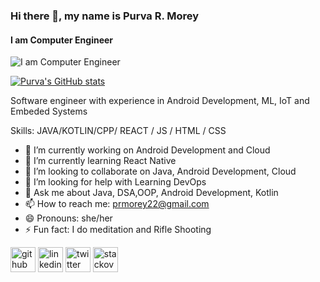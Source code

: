 ### Hi there 👋, my name is Purva R. Morey
#### I am Computer Engineer
![I am Computer Engineer](https://pbs.twimg.com/profile_banners/1609121383707181059/1696145308/1080x360)


  
[![Purva's GitHub stats](https://github-readme-stats.vercel.app/api?username=PMorey22)](https://github.com/anuraghazra/github-readme-stats)

Software engineer with experience in Android Development, ML,  IoT and Embeded Systems

Skills: JAVA/KOTLIN/CPP/ REACT / JS / HTML / CSS

- 🔭 I’m currently working on Android Development and Cloud
- 🌱 I’m currently learning React Native
- 👯 I’m looking to collaborate on Java, Android Development, Cloud
- 🤔 I’m looking for help with Learning DevOps
- 💬 Ask me about Java, DSA,OOP, Android Development, Kotlin
- 📫 How to reach me: prmorey22@gmail.com
- 😄 Pronouns: she/her
- ⚡ Fun fact: I do meditation and Rifle Shooting


[<img src='https://cdn.jsdelivr.net/npm/simple-icons@3.0.1/icons/github.svg' alt='github' height='40'>](https://github.com/https://github.com/PMorey22)  [<img src='https://cdn.jsdelivr.net/npm/simple-icons@3.0.1/icons/linkedin.svg' alt='linkedin' height='40'>](https://www.linkedin.com/in/https://twitter.com/purva_morey11/)  [<img src='https://cdn.jsdelivr.net/npm/simple-icons@3.0.1/icons/twitter.svg' alt='twitter' height='40'>](https://twitter.com/https://www.linkedin.com/in/purva-morey-91711a231/)  [<img src='https://cdn.jsdelivr.net/npm/simple-icons@3.0.1/icons/stackoverflow.svg' alt='stackoverflow' height='40'>](https://stackoverflow.com/users/https://stackoverflow.com/)  


